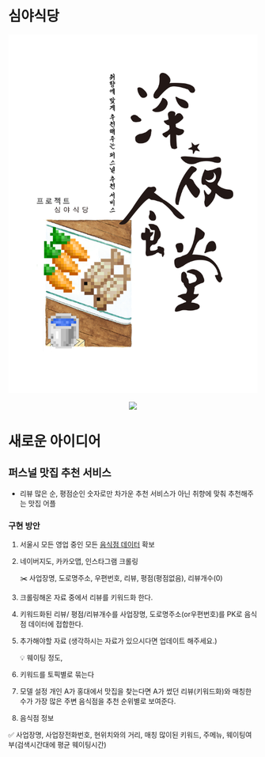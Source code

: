 # 심야식당

<p align='center'>
    <img src="./asset/logo.ico/프로젝트_심야식당.jpg">
</p>
<p align='center'>
    <img src="https://img.shields.io/badge/Notion-000000?logo=Notion&logoColor=white"/>
</p>

# 새로운 아이디어

## 퍼스널 맛집 추천 서비스

- 리뷰 많은 순, 평점순인 숫자로만 차가운 추천 서비스가 아닌 취향에 맞춰 추천해주는 맛집 어플

### 구현 방안

1. 서울시 모든 영업 중인 모든 [음식점 데이터](http://data.seoul.go.kr/dataList/OA-16094/A/1/datasetView.do) 확보
2. 네이버지도, 카카오맵, 인스타그램 크롤링
    
    <aside>
    ✂️ 사업장명, 도로명주소, 우편번호, 리뷰, 평점(평점없음), 리뷰개수(0)
    
    </aside>
    
3. 크롤링해온 자료 중에서 리뷰를 키워드화 한다.
4. 키워드화된 리뷰/ 평점/리뷰개수를 사업장명, 도로명주소(or우편번호)를 PK로 음식점 데이터에 접합한다.
5.  추가해야할 자료
(생각하시는 자료가 있으시다면 업데이트 해주세요.)
    
    <aside>
    💡 웨이팅 정도,
    
    </aside>
    
6. 키워드를 토픽별로 묶는다
7. 모델 설정
개인 A가 홍대에서 맛집을 찾는다면 A가 썼던 리뷰(키워드화)와 매칭한 수가 가장 많은 주변 음식점을 추천 순위별로 보여준다.
8. 음식점 정보

<aside>
✅ 사업장명, 사업장전화번호, 현위치와의 거리, 매칭 많이된 키워드, 주메뉴, 웨이팅여부(검색시간대에 평균 웨이팅시간)

</aside>
